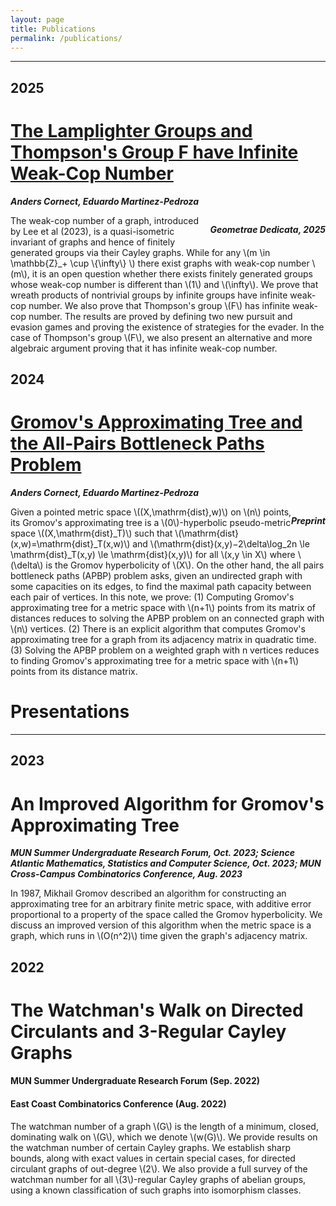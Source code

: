 ```yaml
---
layout: page
title: Publications
permalink: /publications/
---
```


---

## 2025

<div class="stylebox" markdown="1">

# [The Lamplighter Groups and Thompson's Group F have Infinite Weak-Cop Number](https://doi.org/10.1007/s10711-025-00991-x)

<p style="text-align:left;" markdown="1">

***Anders Cornect, Eduardo Martinez-Pedroza***

<span style="float:right;" markdown="1">

***Geometrae Dedicata, 2025***

</span>

</p>

The weak-cop number of a graph, introduced by Lee et al (2023), is a quasi-isometric invariant of graphs and hence of finitely generated groups via their Cayley graphs. While for any \\(m \in \mathbb{Z}_+ \cup \\{\infty\\} \\) there exist graphs with weak-cop number \\(m\\), it is an open question whether there exists finitely generated groups whose weak-cop number is different than \\(1\\) and \\(\infty\\). We prove that wreath products of nontrivial groups by infinite groups have infinite weak-cop number. We also prove that Thompson's group \\(F\\) has infinite weak-cop number. The results are proved by defining two new pursuit and evasion games and proving the existence of strategies for the evader. In the case of Thompson's group \\(F\\), we also present an alternative and more algebraic argument proving that it has infinite weak-cop number.

</div>

## 2024

<div class="stylebox" markdown="1">

# [Gromov's Approximating Tree and the All-Pairs Bottleneck Paths Problem](https://arxiv.org/abs/2408.05338)

<p style="text-align:left;" markdown="1">

***Anders Cornect, Eduardo Martinez-Pedroza***

<span style="float:right;" markdown="1">

***Preprint***

</span>

</p>

Given a pointed metric space \\((X,\mathrm{dist},w)\\) on \\(n\\) points, its Gromov's approximating tree is a \\(0\\)-hyperbolic pseudo-metric space \\((X,\mathrm{dist}_T)\\) such that \\(\mathrm{dist}(x,w)=\mathrm{dist}_T(x,w)\\) and \\(\mathrm{dist}(x,y)−2\delta\log_2n \le \mathrm{dist}_T(x,y) \le \mathrm{dist}(x,y)\\) for all \\(x,y \in X\\) where \\(\delta\\) is the Gromov hyperbolicity of \\(X\\). On the other hand, the all pairs bottleneck paths (APBP) problem asks, given an undirected graph with some capacities on its edges, to find the maximal path capacity between each pair of vertices. In this note, we prove: (1) Computing Gromov's approximating tree for a metric space with \\(n+1\\) points from its matrix of distances reduces to solving the APBP problem on an connected graph with \\(n\\) vertices. (2) There is an explicit algorithm that computes Gromov's approximating tree for a graph from its adjacency matrix in quadratic time. (3) Solving the APBP problem on a weighted graph with n vertices reduces to finding Gromov's approximating tree for a metric space with \\(n+1\\) points from its distance matrix. 

</div>

# Presentations
---

## 2023

<div class="stylebox" markdown="1">

# An Improved Algorithm for Gromov's Approximating Tree

***MUN Summer Undergraduate Research Forum, Oct. 2023; Science Atlantic Mathematics, Statistics and Computer Science, Oct. 2023; MUN Cross-Campus Combinatorics Conference, Aug. 2023***

In 1987, Mikhail Gromov described an algorithm for constructing an approximating tree for an arbitrary finite metric space, with additive error proportional to a property of the space called the Gromov hyperbolicity. We discuss an improved version of this algorithm when the metric space is a graph, which runs in \\(O(n^2)\\) time given the graph's adjacency matrix.

</div>

## 2022

<div class="stylebox" markdown="1">

# The Watchman's Walk on Directed Circulants and 3-Regular Cayley Graphs

#### MUN Summer Undergraduate Research Forum (Sep. 2022) <br>
#### East Coast Combinatorics Conference (Aug. 2022)

The watchman number of a graph \\(G\\) is the length of a minimum, closed, dominating walk on \\(G\\), which we denote \\(w(G)\\). We provide results on the watchman number of certain Cayley graphs. We establish sharp bounds, along with exact values in certain special cases, for directed circulant graphs of out-degree \\(2\\). We also provide a full survey of the watchman number for all \\(3\\)-regular Cayley graphs of abelian groups, using a known classification of such graphs into isomorphism classes.

</div>